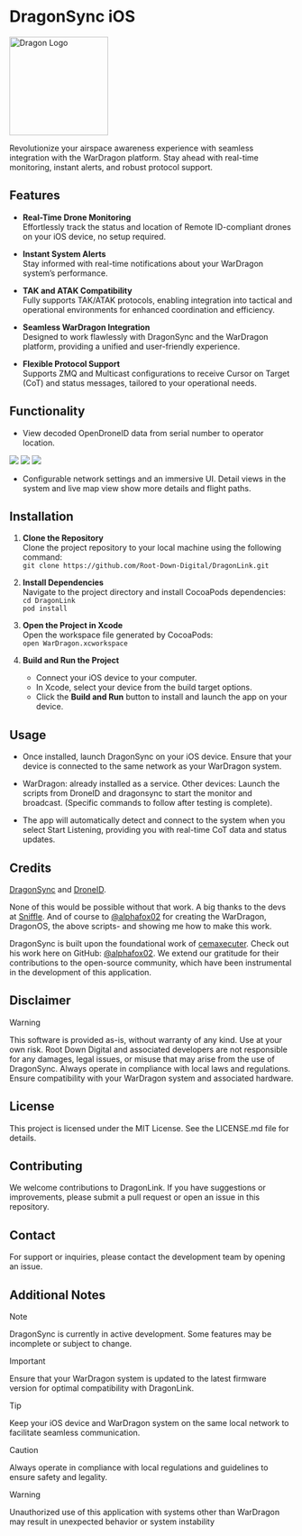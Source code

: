 # DragonSync iOS
<p align="left">
  <img src="https://github.com/user-attachments/assets/35f7de98-7256-467d-a983-6eed49e90796" alt="Dragon Logo" width="175">
</p>

Revolutionize your airspace awareness experience with seamless integration with the WarDragon platform. Stay ahead with real-time monitoring, instant alerts, and robust protocol support.

## Features

- **Real-Time Drone Monitoring**  
  Effortlessly track the status and location of Remote ID-compliant drones on your iOS device, no setup required.   

- **Instant System Alerts**  
  Stay informed with real-time notifications about your WarDragon system’s performance.

- **TAK and ATAK Compatibility**  
  Fully supports TAK/ATAK protocols, enabling integration into tactical and operational environments for enhanced coordination and efficiency.  

- **Seamless WarDragon Integration**  
  Designed to work flawlessly with DragonSync and the WarDragon platform, providing a unified and user-friendly experience.  

- **Flexible Protocol Support**  
  Supports ZMQ and Multicast configurations to receive Cursor on Target (CoT) and status messages, tailored to your operational needs.  

## Functionality

- View decoded OpenDroneID data from serial number to operator location. 

<p align="left">
  <img src="https://github.com/user-attachments/assets/aa022b5b-5ce3-4798-9004-7509b027c5bf">
<img src="https://github.com/user-attachments/assets/885d1451-e05a-4393-ba3f-21b34393ed69">
<img src="https://github.com/user-attachments/assets/c72413d8-37f3-4768-8a87-65554e0f2f31">
</p>

- Configurable network settings and an immersive UI. Detail views in the system and live map view show more details and flight paths. 


## Installation

1. **Clone the Repository**  
   Clone the project repository to your local machine using the following command:  
   `git clone https://github.com/Root-Down-Digital/DragonLink.git`

2. **Install Dependencies**  
   Navigate to the project directory and install CocoaPods dependencies:  
   `cd DragonLink`  
   `pod install`

3. **Open the Project in Xcode**  
   Open the workspace file generated by CocoaPods:  
   `open WarDragon.xcworkspace`

4. **Build and Run the Project**  
   - Connect your iOS device to your computer.  
   - In Xcode, select your device from the build target options.  
   - Click the **Build and Run** button to install and launch the app on your device.

## Usage

- Once installed, launch DragonSync on your iOS device. Ensure that your device is connected to the same network as your WarDragon system.

- WarDragon: already installed as a service. Other devices: Launch the scripts from DroneID and dragonsync to start the monitor and broadcast. (Specific commands to follow after testing is complete). 

- The app will automatically detect and connect to the system when you select Start Listening, providing you with real-time CoT data and status updates.

## Credits

[DragonSync](https://github.com/alphafox02/DragonSync) and [DroneID](https://github.com/bkerler/DroneID). 

None of this would be possible without that work. A big thanks to the devs at [Sniffle](https://github.com/nccgroup/Sniffle). And of course to [@alphafox02](https://github.com/alphafox02) for creating the WarDragon, DragonOS, the above scripts- and showing me how to make this work.

DragonSync is built upon the foundational work of [cemaxecuter](cemaxecuter.com). Check out his work here on GitHub: [@alphafox02](https://github.com/alphafox02). We extend our gratitude for their contributions to the open-source community, which have been instrumental in the development of this application.

## Disclaimer

> [!WARNING]
> This software is provided as-is, without warranty of any kind. Use at your own risk.
Root Down Digital and associated developers are not responsible for any damages, legal issues, or misuse that may arise from the use of DragonSync. Always operate in compliance with local laws and regulations. Ensure compatibility with your WarDragon system and associated hardware.

## License

This project is licensed under the MIT License. See the LICENSE.md file for details.

## Contributing

We welcome contributions to DragonLink. If you have suggestions or improvements, please submit a pull request or open an issue in this repository.

## Contact

For support or inquiries, please contact the development team by opening an issue.

## Additional Notes

> [!NOTE]
> DragonSync is currently in active development. Some features may be incomplete or subject to change.

> [!IMPORTANT]
> Ensure that your WarDragon system is updated to the latest firmware version for optimal compatibility with DragonLink.

> [!TIP]
> Keep your iOS device and WarDragon system on the same local network to facilitate seamless communication.

> [!CAUTION]
> Always operate in compliance with local regulations and guidelines to ensure safety and legality.

> [!WARNING]
> Unauthorized use of this application with systems other than WarDragon may result in unexpected behavior or system instability
